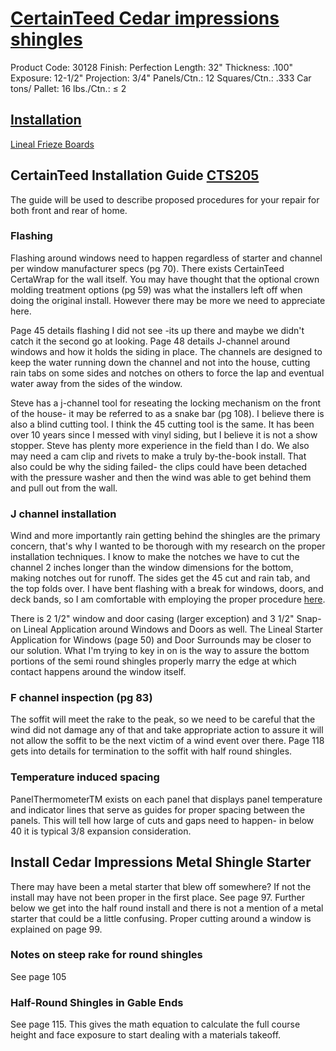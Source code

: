 # [CertainTeed Cedar impressions shingles](https://docs.certainteed.com/v/siding-group-product-catalog?_ga=2.113610823.133233729.1573514535-1372786020.1573514535)

Product Code:  30128  Finish:  Perfection  Length:  32"  Thickness:  .100"  Exposure:  12-1/2"  Projection:  3/4"  Panels/Ctn.:  12  Squares/Ctn.:  .333  Car tons/ Pallet:  16  lbs./Ctn.:  ≤ 2

## [Installation](https://www.certainteed.com/siding/products/cedar-impressions-6-14-half-round-shingles/)

[Lineal Frieze Boards](https://www.certainteed.com/resources/SPG_Cedar_Impressions_Half-Rounds_Frieze_Boards.pdf)

## CertainTeed Installation Guide [CTS205](https://www.certainteed.com/resources/SPG_Installation_Manual_CTS205.pdf)

The guide will be used to describe proposed procedures for your repair for both front and rear of home.

### Flashing 

Flashing around windows need to happen regardless of starter and channel per window manufacturer specs (pg 70). There exists CertainTeed CertaWrap for the wall itself. You may have thought that the optional crown molding treatment options (pg 59) was what the installers left off when doing the original install. However there may be more we need to appreciate here.

Page 45 details flashing I did not see -its up there and maybe we didn't catch it the second go at looking. Page 48 details J-channel around windows and how it holds the siding in place. The channels are designed to keep the water running down the channel and not into the house, cutting rain tabs on some sides and notches on others to force the lap and eventual water away from the sides of the window. 

Steve has a j-channel tool for reseating the locking mechanism on the front of the house- it may be referred to as a snake bar (pg 108). I believe there is also a blind cutting tool. I think the 45 cutting tool is the same. It has been over 10 years since I messed with vinyl siding, but I believe it is not a show stopper. Steve has plenty more experience in the field than I do. We also may need a cam clip and rivets to make a truly by-the-book install. That also could be why the siding failed- the clips could have been detached with the pressure washer and then the wind was able to get behind them and pull out from the wall.

### J channel installation

Wind and more importantly rain getting behind the shingles are the primary concern, that's why I wanted to be thorough with my research on the proper installation techniques. I know to make the notches we have to cut the channel 2 inches longer than the window dimensions for the bottom, making notches out for runoff. The sides get the 45 cut and rain tab, and the top folds over. I have bent flashing with a break for windows, doors, and deck bands, so I am comfortable with employing the proper procedure [here](https://www.youtube.com/watch?v=geQVbvuiNw0).

There is 2 1/2" window and door casing (larger exception) and 3 1/2" Snap-on Lineal Application around Windows and Doors as well. The Lineal Starter Application for Windows (page 50) and Door Surrounds may be closer to our solution. What I'm trying to key in on is the way to assure the bottom portions of the semi round shingles properly marry the edge at which contact happens around the window itself.

### F channel inspection (pg 83)

The soffit will meet the rake to the peak, so we need to be careful that the wind did not damage any of that and take appropriate action to assure it will not allow the soffit to be the next victim of a wind event over there. Page 118 gets into details for termination to the soffit with half round shingles.

### Temperature induced spacing

PanelThermometerTM exists on each panel that displays panel temperature and indicator lines that serve as guides for proper spacing between the panels. This will tell how large of cuts and gaps need to happen- in below 40 it is typical 3/8 expansion consideration.

## Install Cedar Impressions Metal Shingle Starter 

There may have been a metal starter that blew off somewhere? If not the install may have not been proper in the first place. See page 97. Further below we get into the half round install and there is not a mention of a metal starter that could be a little confusing. Proper cutting around a window is explained on page 99.

### Notes on steep rake for round shingles

See page 105

### Half-Round Shingles in Gable Ends

See page 115. This gives the math equation to calculate the full course height and face exposure to start dealing with a materials takeoff.